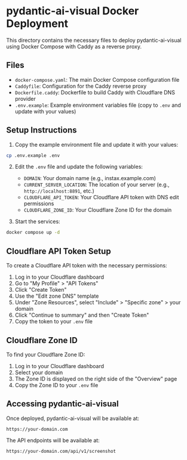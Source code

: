 # pydantic-ai-visual Docker Deployment

This directory contains the necessary files to deploy pydantic-ai-visual using Docker Compose with Caddy as a reverse proxy.

## Files

- `docker-compose.yaml`: The main Docker Compose configuration file
- `Caddyfile`: Configuration for the Caddy reverse proxy
- `Dockerfile.caddy`: Dockerfile to build Caddy with Cloudflare DNS provider
- `.env.example`: Example environment variables file (copy to `.env` and update with your values)

## Setup Instructions

1. Copy the example environment file and update it with your values:

```bash
cp .env.example .env
```

2. Edit the `.env` file and update the following variables:

   - `DOMAIN`: Your domain name (e.g., instax.example.com)
   - `CURRENT_SERVER_LOCATION`: The location of your server (e.g., `http://localhost:8891`, etc.)
   - `CLOUDFLARE_API_TOKEN`: Your Cloudflare API token with DNS edit permissions
   - `CLOUDFLARE_ZONE_ID`: Your Cloudflare Zone ID for the domain

1. Start the services:

```bash
docker compose up -d
```

## Cloudflare API Token Setup

To create a Cloudflare API token with the necessary permissions:

1. Log in to your Cloudflare dashboard
1. Go to "My Profile" > "API Tokens"
1. Click "Create Token"
1. Use the "Edit zone DNS" template
1. Under "Zone Resources", select "Include" > "Specific zone" > your domain
1. Click "Continue to summary" and then "Create Token"
1. Copy the token to your `.env` file

## Cloudflare Zone ID

To find your Cloudflare Zone ID:

1. Log in to your Cloudflare dashboard
1. Select your domain
1. The Zone ID is displayed on the right side of the "Overview" page
1. Copy the Zone ID to your `.env` file

## Accessing pydantic-ai-visual

Once deployed, pydantic-ai-visual will be available at:

```
https://your-domain.com
```

The API endpoints will be available at:

```
https://your-domain.com/api/v1/screenshot
```
